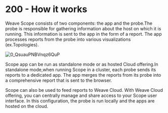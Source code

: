 # 200 - How it works

Weave Scope consists of two components: the app and the probe.The probe is responsible for gathering information about the host on which it is running. This information is sent to the app in the form of a report. The app processes reports from the probe into various visualizations (ex.Topologies).

![0_QsuauPNBVnqz6QuP](https://user-images.githubusercontent.com/12828104/116672044-f9c1f980-a9a1-11eb-9b2b-e8aef465ced4.png)

Scope app can be run as standalone mode or as hosted Cloud offering.In standalone mode,when running Scope in a cluster, each probe sends its reports to a dedicated app. The app merges the reports from its probe into a comprehensive report that is sent to the browser.

Scope can also be used to feed reports to Weave Cloud. With Weave Cloud offering, you can centrally manage and share access to your Scope user interface. In this configuration, the probe is run locally and the apps are hosted on the cloud.
